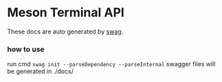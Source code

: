 # Meson Terminal API

These docs are auto generated by [swag](https://github.com/swaggo/swag).

### how to use

run cmd
`swag init --parseDependency --parseInternal`
swagger files will be generated in ./docs/
